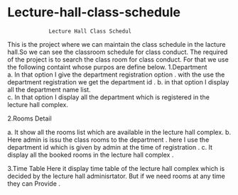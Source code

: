 Lecture-hall-class-schedule
===========================
                 Lecture Hall Class Schedul


This is the project where we can  maintain the class schedule  in the
lacture hall.So  we can see the classroom  schedule  for class conduct.
The required of the project  is to  search the class  room for class
conduct.
For that we use the following  containt whose purpos are define below.
1.Department  
    a.  In that option  I give the department registration  option . with the use  the 
     department registration  we get the department id . 
   b.  in that option I display all the department name list.    
   c. In that option I display all the department which is registered  in the lecture
      hall complex.

2.Rooms  Detail

a.	It show all the rooms list which  are available in the lecture hall complex.
b.	Here    admin is issu the class rooms  to the department  . here I use the  department  id  which is given  by admin at the time of registration .
c.	It display all the booked  rooms in the lecture hall complex .

3.Time Table
Here  it display time table of the  lecture hall complex which is decided by the lecture hall adminisrtator. But if we need rooms  at any time they can 
Provide .

